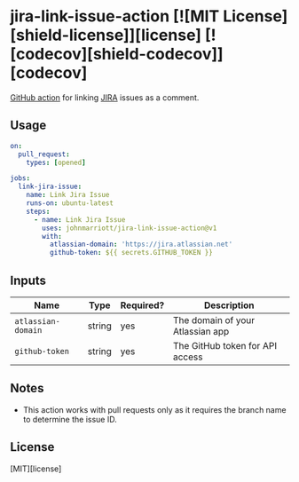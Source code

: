 # jira-link-issue-action [![MIT License][shield-license]][license] [![codecov][shield-codecov]][codecov]

[GitHub action](https://github.com/features/actions) for linking
[JIRA](https://www.atlassian.com/software/jira) issues as a comment.

## Usage

```yaml
on:
  pull_request:
    types: [opened]

jobs:
  link-jira-issue:
    name: Link Jira Issue
    runs-on: ubuntu-latest
    steps:
      - name: Link Jira Issue
        uses: johnmarriott/jira-link-issue-action@v1
        with:
          atlassian-domain: 'https://jira.atlassian.net'
          github-token: ${{ secrets.GITHUB_TOKEN }}
```

## Inputs

| Name               | Type   | Required? | Description                      |
| ------------------ | ------ | --------- | -------------------------------- |
| `atlassian-domain` | string | yes       | The domain of your Atlassian app |
| `github-token`     | string | yes       | The GitHub token for API access  |

## Notes

- This action works with pull requests only as it requires the branch name to
  determine the issue ID.

## License

[MIT][license]
